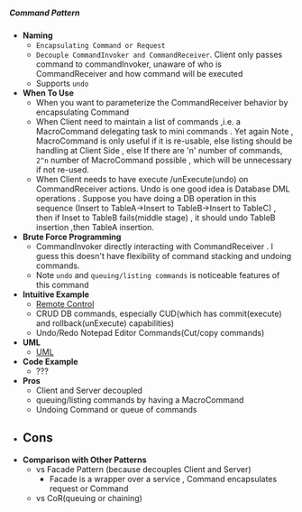 ##### Command Pattern
- **Naming**
    - `Encapsulating Command or Request` 
    - `Decouple CommandInvoker and CommandReceiver`. Client only passes command to commandInvoker, unaware of who is CommandReceiver and how command will be executed
    - Supports `undo`
- **When To Use**
    - When you want to parameterize the CommandReceiver behavior by encapsulating Command
    - When Client need to maintain a list of commands ,i.e. a MacroCommand delegating task to mini commands . Yet again Note , MacroCommand is only useful if it is re-usable, else listing should be handling at Client Side , else If there are 'n' number of commands, `2^n` number of MacroCommand possible , which will be unnecessary if not re-used.
    - When Client needs to have execute /unExecute(undo) on CommandReceiver actions. Undo is one good idea is Database DML operations . Suppose you have doing a DB operation in this sequence (Insert to TableA->Insert to TableB->Insert to TableC) , then if Inset to TableB fails(middle stage) , it should undo TableB insertion ,then TableA insertion.   
- **Brute Force Programming**
    - CommandInvoker directly interacting with CommandReceiver . I guess this doesn't have flexibility of command stacking and undoing commands.
    - Note `undo` and `queuing/listing commands` is noticeable features of this command
- **Intuitive Example**
    - [Remote Control](https://www.geeksforgeeks.org/command-pattern/)
    - CRUD DB commands, especially CUD(which has commit(execute) and rollback(unExecute) capabilities)
    - Undo/Redo Notepad Editor Commands(Cut/copy commands) 
- **UML**
    - [UML](UML.puml)
- **Code Example**
    - ???
- **Pros**
    - Client and Server decoupled 
    - queuing/listing commands by having a MacroCommand
    - Undoing Command or queue of commands
- **Cons**
    - 
- **Comparison with Other Patterns**
    - vs Facade Pattern (because decouples Client and Server)
        - Facade is a wrapper over a service , Command encapsulates request or Command 
    - vs CoR(queuing or chaining)
